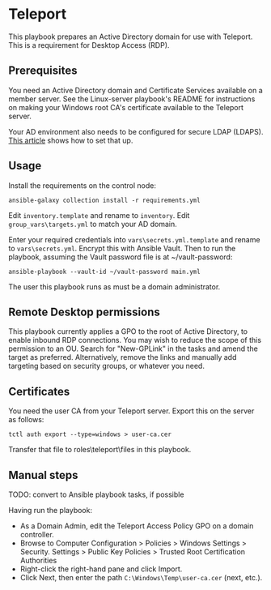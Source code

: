 # Teleport

This playbook prepares an Active Directory domain for use with Teleport. This
is a requirement for Desktop Access (RDP).

## Prerequisites

You need an Active Directory domain and Certificate Services available on a
member server. See the Linux-server playbook's README for instructions on
making your Windows root CA's certificate available to the Teleport server.

Your AD environment also needs to be configured for secure LDAP (LDAPS).
[This article](https://pdhewaju.com.np/2017/03/02/configuring-secure-ldap-connection-server-2016/)
shows how to set that up.

## Usage

Install the requirements on the control node:

    ansible-galaxy collection install -r requirements.yml

Edit `inventory.template` and rename to `inventory`. Edit 
`group_vars\targets.yml` to match your AD domain.

Enter your required credentials into `vars\secrets.yml.template` and rename to
`vars\secrets.yml`. Encrypt this with Ansible Vault. Then to run the playbook,
assuming the Vault password file is at ~/vault-password:

    ansible-playbook --vault-id ~/vault-password main.yml

The user this playbook runs as must be a domain administrator.

## Remote Desktop permissions

This playbook currently applies a GPO to the root of Active Directory, to enable
inbound RDP connections. You may wish to reduce the scope of this permission to
an OU. Search for "New-GPLink" in the tasks and amend the target as preferred.
Alternatively, remove the links and manually add targeting based on security
groups, or whatever you need.

## Certificates

You need the user CA from your Teleport server. Export this on the server as
follows:

    tctl auth export --type=windows > user-ca.cer

Transfer that file to roles\teleport\files in this playbook.

## Manual steps

TODO: convert to Ansible playbook tasks, if possible

Having run the playbook:

- As a Domain Admin, edit the Teleport Access Policy GPO on a domain controller.
- Browse to Computer Configuration > Policies > Windows Settings > Security.
  Settings > Public Key Policies > Trusted Root Certification Authorities
- Right-click the right-hand pane and click Import.
- Click Next, then enter the path `C:\Windows\Temp\user-ca.cer` (next, etc.).

